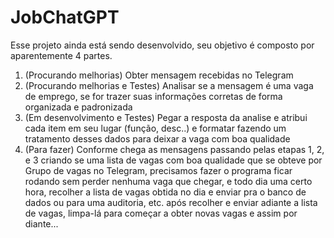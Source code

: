 # JobChatGPT
 
Esse projeto ainda está sendo desenvolvido, seu objetivo é composto por aparentemente 4 partes.

1. (Procurando melhorias) Obter mensagem recebidas no Telegram
2. (Procurando melhorias e Testes) Analisar se a mensagem é uma vaga de emprego, se for trazer suas informações corretas de forma organizada e padronizada
3. (Em desenvolvimento e Testes) Pegar a resposta da analise e atribui cada item em seu lugar (função, desc..) e formatar fazendo um tratamento desses dados para deixar a vaga com boa qualidade
4. (Para fazer) Conforme chega as mensagens passando pelas etapas 1, 2, e 3 criando se uma lista de vagas com boa qualidade que se obteve por Grupo de vagas no Telegram, precisamos fazer o programa ficar rodando sem perder nenhuma vaga que chegar, e todo dia uma certo hora, recolher a lista de vagas obtida no dia e enviar pra o banco de dados ou para uma auditoria, etc. após recolher e enviar adiante a lista de vagas, limpa-lá para começar a obter novas vagas e assim por diante...
